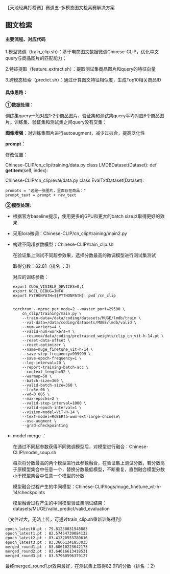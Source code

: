 
【天池经典打榜赛】赛道五-多模态图文检索赛解决方案

## 图文检索

#### **主要流程、对应代码**

1.模型微调（train_clip.sh）：基于电商图文数据微调Chinese-CLIP，优化中文query与商品图片的匹配能力；

2.特征提取（feature_extract.sh）：提取测试集商品图片和query的特征向量

3.跨模态检索（predict.sh）：通过计算图文特征相似度，生成Top10相关商品ID



#### 具体思路：

**①数据处理：**

训练集query一般对应1-2个商品图片，验证集和测试集query平均对应6个商品图片。训练集、验证集和测试集之间query没有交集：

**图像增强**：对训练集图片进行autoaugment，减少过拟合，提高泛化性

**prompt**：

修改位置：

Chinese-CLIP/cn_clip/training/data.py  class LMDBDataset(Dataset):    def __getitem__(self, index):

Chinese-CLIP/cn_clip/eval/data.py  class EvalTxtDataset(Dataset):

```
prompts = "这是一张图片，里面存在商品："
prompt_text = prompt + raw_text
```



**②模型处理:**

- 根据官方baseline提示，使用更多的GPU和更大的batch size以取得更好的效果

- 采用lora微调：Chinese-CLIP/cn_clip/training/main2.py

- 构建不同超参数模型：Chinese-CLIP/train_clip.sh

  在验证集上测试不同超参效果，选择分数最高的微调模型进行测试集测试

  取得分数：82.81（排名 ：3） 

  对应的训练参数：

  ```
  export CUDA_VISIBLE_DEVICES=0,1
  export NCCL_DEBUG=INFO
  export PYTHONPATH=${PYTHONPATH}:`pwd`/cn_clip
  
  
  torchrun --nproc_per_node=2 --master_port=29500 \
      cn_clip/training/main.py \
      --train-data=/data/coding/datasets/MUGE/lmdb/train \
      --val-data=/data/coding/datasets/MUGE/lmdb/valid \
      --num-workers=4 \
      --valid-num-workers=4 \
      --resume=/data/coding/pretrained_weights/clip_cn_vit-h-14.pt \
      --reset-data-offset \
      --reset-optimizer \
      --name=muge_finetune_vit-h-14 \
      --save-step-frequency=999999 \
      --save-epoch-frequency=1 \
      --log-interval=20 \
      --report-training-batch-acc \
      --context-length=52 \
      --warmup=50 \
      --batch-size=360 \
      --valid-batch-size=360 \
      --lr=5e-06 \
      --wd=0.005 \
      --max-epochs=2 \
      --valid-step-interval=1000 \
      --valid-epoch-interval=1 \
      --vision-model=ViT-H-14 \
      --text-model=RoBERTa-wwm-ext-large-chinese\
      --use-augment \
      --grad-checkpointing
  ```

- model merge ：

  在通过不同超参数获得不同微调模型后，对模型进行融合：Chinese-CLIP\model_soup.sh

  每次将分数最高的两个模型进行此参数融合，在验证集上测试分数，若分数高于原模型集合中任意一个，替换分数最低模型，不断重复，直到融合模型分数小于模型集合中任意一个模型的分数

  模型融合过程产生的中间模型：Chinese-CLIP/logs/muge_finetune_vit-h-14/checkpoints

  模型融合过程产生的中间模型验证集测试结果：datasets/MUGE/valid_predict/valid_evaluation

（文件过大，无法上传，可通过train_clip.sh重新训练得到）
```
epoch_latest0.pt : 79.81230031948883
epoch_latest1.pt : 82.57454739084132
epoch_latest2.pt : 83.41320553780616
epoch_latest3.pt : 83.36661341853035
merged_round1.pt : 83.68610223642173
merged_round2.pt : 83.64616613418531
merged_round3.pt : 83.57960596379127
```

最终merged_round1.pt效果最好，在测试集上取得82.97的分数（排名 ：2） 

